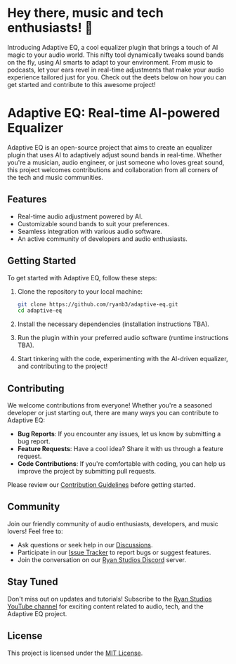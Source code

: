 # Hey there, music and tech enthusiasts! 🎵
Introducing Adaptive EQ, a cool equalizer plugin that brings a touch of AI magic to your audio world. This nifty tool dynamically tweaks sound bands on the fly, using AI smarts to adapt to your environment. From music to podcasts, let your ears revel in real-time adjustments that make your audio experience tailored just for you. Check out the deets below on how you can get started and contribute to this awesome project!

# Adaptive EQ: Real-time AI-powered Equalizer
Adaptive EQ is an open-source project that aims to create an equalizer plugin that uses AI to adaptively adjust sound bands in real-time. Whether you're a musician, audio engineer, or just someone who loves great sound, this project welcomes contributions and collaboration from all corners of the tech and music communities.

## Features
- Real-time audio adjustment powered by AI.
- Customizable sound bands to suit your preferences.
- Seamless integration with various audio software.
- An active community of developers and audio enthusiasts.

## Getting Started
To get started with Adaptive EQ, follow these steps:

1. Clone the repository to your local machine:

    ```bash
    git clone https://github.com/ryanb3/adaptive-eq.git
    cd adaptive-eq
    ```

2. Install the necessary dependencies (installation instructions TBA).

3. Run the plugin within your preferred audio software (runtime instructions TBA).

4. Start tinkering with the code, experimenting with the AI-driven equalizer, and contributing to the project!

## Contributing
We welcome contributions from everyone! Whether you're a seasoned developer or just starting out, there are many ways you can contribute to Adaptive EQ:

- **Bug Reports**: If you encounter any issues, let us know by submitting a bug report.
- **Feature Requests**: Have a cool idea? Share it with us through a feature request.
- **Code Contributions**: If you're comfortable with coding, you can help us improve the project by submitting pull requests.

Please review our [Contribution Guidelines](CONTRIBUTING.md) before getting started.

## Community
Join our friendly community of audio enthusiasts, developers, and music lovers! Feel free to:

- Ask questions or seek help in our [Discussions](https://github.com/your-username/adaptive-eq/discussions).
- Participate in our [Issue Tracker](https://github.com/your-username/adaptive-eq/issues) to report bugs or suggest features.
- Join the conversation on our [Ryan Studios Discord](https://discord.gg/ryan-studios) server.

## Stay Tuned
Don't miss out on updates and tutorials! Subscribe to the [Ryan Studios YouTube channel](https://www.youtube.com/c/RyanStudios) for exciting content related to audio, tech, and the Adaptive EQ project.

## License
This project is licensed under the [MIT License](LICENSE).

